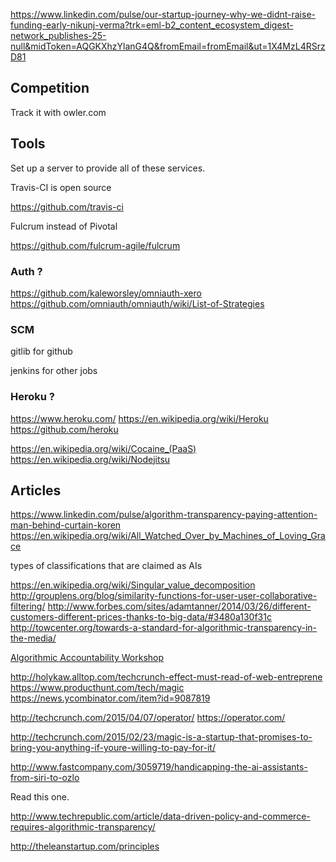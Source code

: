 
<!--
-->

https://www.linkedin.com/pulse/our-startup-journey-why-we-didnt-raise-funding-early-nikunj-verma?trk=eml-b2_content_ecosystem_digest-network_publishes-25-null&midToken=AQGKXhzYlanG4Q&fromEmail=fromEmail&ut=1X4MzL4RSrzD81

Competition
-----------

Track it with owler.com

Tools
------

Set up a server to provide all of these services.

Travis-CI is open source

https://github.com/travis-ci

Fulcrum instead of Pivotal

https://github.com/fulcrum-agile/fulcrum

### Auth ?

https://github.com/kaleworsley/omniauth-xero
https://github.com/omniauth/omniauth/wiki/List-of-Strategies


### SCM

gitlib for github

jenkins for other jobs

### Heroku ?

https://www.heroku.com/
https://en.wikipedia.org/wiki/Heroku
https://github.com/heroku

https://en.wikipedia.org/wiki/Cocaine_(PaaS)
https://en.wikipedia.org/wiki/Nodejitsu

Articles
--------

https://www.linkedin.com/pulse/algorithm-transparency-paying-attention-man-behind-curtain-koren
https://en.wikipedia.org/wiki/All_Watched_Over_by_Machines_of_Loving_Grace

types of classifications that are claimed as AIs

https://en.wikipedia.org/wiki/Singular_value_decomposition
http://grouplens.org/blog/similarity-functions-for-user-user-collaborative-filtering/
http://www.forbes.com/sites/adamtanner/2014/03/26/different-customers-different-prices-thanks-to-big-data/#3480a130f31c
http://towcenter.org/towards-a-standard-for-algorithmic-transparency-in-the-media/

[Algorithmic Accountability Workshop]( https://vimeo.com/125622175 )


http://holykaw.alltop.com/techcrunch-effect-must-read-of-web-entreprene
https://www.producthunt.com/tech/magic
https://news.ycombinator.com/item?id=9087819

http://techcrunch.com/2015/04/07/operator/
https://operator.com/

http://techcrunch.com/2015/02/23/magic-is-a-startup-that-promises-to-bring-you-anything-if-youre-willing-to-pay-for-it/

http://www.fastcompany.com/3059719/handicapping-the-ai-assistants-from-siri-to-ozlo

Read this one.

http://www.techrepublic.com/article/data-driven-policy-and-commerce-requires-algorithmic-transparency/

http://theleanstartup.com/principles


<!-- vim: set autoindent expandtab sw=4 syntax=markdown: -->

